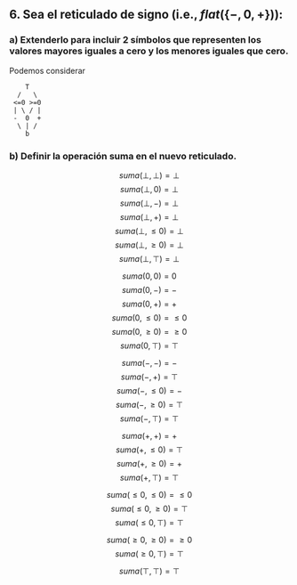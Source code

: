## 6. Sea el reticulado de signo (i.e., $flat(\{−, 0, +\})$):

### a) Extenderlo para incluir 2 símbolos que representen los valores mayores iguales a cero y los menores iguales que cero.

Podemos considerar
```
    T
  /   \
 <=0 >=0
 | \ / |
 -  0  +
  \ | /
    b
```

### b) Definir la operación suma en el nuevo reticulado.

$$suma(\bot, \bot) = \bot$$
$$suma(\bot, 0) = \bot$$
$$suma(\bot, -) = \bot$$
$$suma(\bot, +) = \bot$$
$$suma(\bot, \leq 0) = \bot$$
$$suma(\bot, \geq 0) = \bot$$
$$suma(\bot, \top) = \bot$$

$$suma(0, 0) = 0$$
$$suma(0, -) = -$$
$$suma(0, +) = +$$
$$suma(0, \leq 0) = \leq 0$$
$$suma(0, \geq 0) = \geq 0$$
$$suma(0, \top) = \top$$

$$suma(-, -) = -$$
$$suma(-, +) = \top$$
$$suma(-, \leq 0) = -$$
$$suma(-, \geq 0) = \top$$
$$suma(-, \top) = \top$$

$$suma(+, +) = +$$
$$suma(+, \leq 0) = \top$$
$$suma(+, \geq 0) = +$$
$$suma(+, \top) = \top$$

$$suma(\leq 0, \leq 0) = \leq 0$$
$$suma(\leq 0, \geq 0) = \top$$
$$suma(\leq 0, \top) = \top$$

$$suma(\geq 0, \geq 0) = \geq 0$$
$$suma(\geq 0, \top) = \top$$

$$suma(\top, \top) = \top$$
